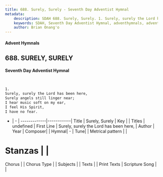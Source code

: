 ```yaml
---
title: 688. Surely, Surely - Seventh Day Adventist Hymnal
metadata:
    description: SDAH 688. Surely, Surely. 1. Surely, surely the Lord has been here, Surely angels still linger near; I hear music soft on my ear, I feel His Spirit, I have no fear.
    keywords: SDAH, Seventh Day Adventist Hymnal, adventhymnals, advent hymnals, Surely, Surely, Surely, surely the Lord has been here, 
    author: Brian Onang'o
---
```


#### Advent Hymnals
## 688. SURELY, SURELY
#### Seventh Day Adventist Hymnal

```txt


1.
Surely, surely the Lord has been here,
Surely angels still linger near;
I hear music soft on my ear,
I feel His Spirit,
I have no fear.


```

- |   -  |
-------------|------------|
Title | Surely, Surely |
Key |  |
Titles | undefined |
First Line | Surely, surely the Lord has been here, |
Author | 
Year | 
Composer|  |
Hymnal|  - |
Tune|  |
Metrical pattern | |
# Stanzas |  |
Chorus |  |
Chorus Type |  |
Subjects |  |
Texts |  |
Print Texts | 
Scripture Song |  |
  
